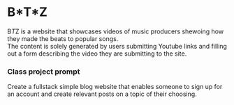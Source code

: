 <h1> B*T*Z </h1>

B*T*Z is a website that showcases videos of music producers shewoing how they made the beats to popular songs.  
The content is solely generated by users submitting Youtube links and filling out a form describing the video they are submitting to the site.

<h3> Class project prompt </h3>

Create a fullstack simple blog website that enables someone to sign up for an account and create relevant posts on a topic of their choosing.
